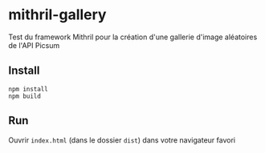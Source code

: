 # mithril-gallery

Test du framework Mithril pour la création d'une gallerie d'image aléatoires de l'API Picsum

## Install

```shell
npm install
npm build
```

## Run

Ouvrir `index.html` (dans le dossier `dist`) dans votre navigateur favori